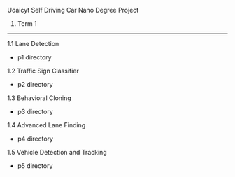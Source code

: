 Udaicyt Self Driving Car Nano Degree Project

1. Term 1 
---

1.1 Lane Detection 
- p1 directory

1.2 Traffic Sign Classifier
- p2 directory

1.3 Behavioral Cloning
- p3 directory

1.4 Advanced Lane Finding
- p4 directory

1.5 Vehicle Detection and Tracking
- p5 directory